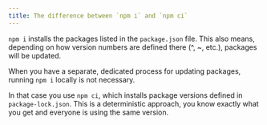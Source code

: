 ```yaml
---
title: The difference between `npm i` and `npm ci`
---
```


`npm i` installs the packages listed in the `package.json` file. This also means, depending on how version numbers are defined there (^, ~, etc.), packages will be updated.

When you have a separate, dedicated process for updating packages, running `npm i` locally is not necessary.

In that case you use `npm ci`, which installs package versions defined in `package-lock.json`. This is a deterministic approach, you know exactly what you get and everyone is using the same version.

